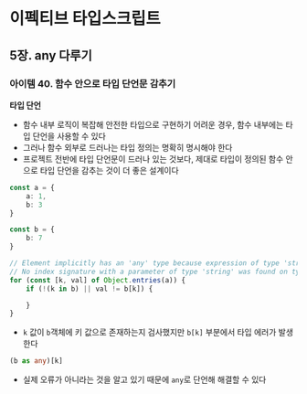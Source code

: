 # 이펙티브 타입스크립트
## 5장. any 다루기
### 아이템 40. 함수 안으로 타입 단언문 감추기
**타입 단언**
- 함수 내부 로직이 복잡해 안전한 타입으로 구현하기 어려운 경우, 함수 내부에는 타입 단언을 사용할 수 있다
- 그러나 함수 외부로 드러나는 타입 정의는 명확히 명시해야 한다
- 프로젝트 전반에 타입 단언문이 드러나 있는 것보다, 제대로 타입이 정의된 함수 안으로 타입 단언을 감추는 것이 더 좋은 설계이다

```typescript
const a = {
    a: 1,
    b: 3
}

const b = {
    b: 7
}

// Element implicitly has an 'any' type because expression of type 'string' can't be used to index type '{ b: number; }'.
// No index signature with a parameter of type 'string' was found on type '{ b: number; }'
for (const [k, val] of Object.entries(a)) {
    if (!(k in b) || val != b[k]) {

    }
}
```
- `k` 값이 `b`객체에 키 값으로 존재하는지 검사했지만 `b[k]` 부분에서 타입 에러가 발생한다

```typescript
(b as any)[k]
```
- 실제 오류가 아니라는 것을 알고 있기 때문에 `any`로 단언해 해결할 수 있다